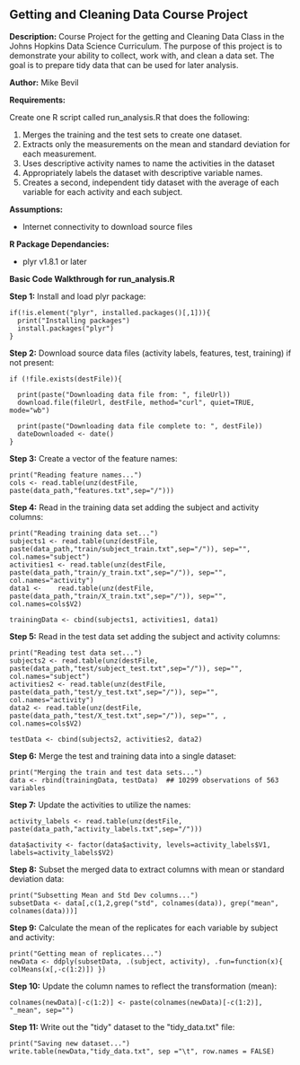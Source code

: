 Getting and Cleaning Data Course Project
----------------------------------------

**Description:** Course Project for the getting and Cleaning Data Class in the Johns Hopkins Data Science Curriculum. The purpose of this project is to demonstrate your ability to collect, work with, and clean a data set. The goal is to prepare tidy data that can be used for later analysis.

**Author:** Mike Bevil

**Requirements:** 

Create one R script called run_analysis.R that does the following: 

  1. Merges the training and the test sets to create one dataset. 
  2.  Extracts only the measurements on the mean and standard deviation for each measurement. 
  3.  Uses descriptive activity names to name the activities in the dataset 
  4.  Appropriately labels the dataset with descriptive variable names. 
  5. Creates a second, independent tidy dataset with the average of each variable for each activity and each subject.

**Assumptions:**

  * Internet connectivity to download source files

**R Package Dependancies:**
  
  * plyr v1.8.1 or later


**Basic Code Walkthrough for run_analysis.R**

  **Step 1:** Install and load plyr package:
  
    if(!is.element("plyr", installed.packages()[,1])){
      print("Installing packages")
      install.packages("plyr")
    }
  

  **Step 2:** Download source data files (activity labels, features, test, training) if not present:
  
    if (!file.exists(destFile)){
    
      print(paste("Downloading data file from: ", fileUrl))
      download.file(fileUrl, destFile, method="curl", quiet=TRUE, mode="wb")
      
      print(paste("Downloading data file complete to: ", destFile))
      dateDownloaded <- date()
    }
    
  **Step 3:** Create a vector of the feature names:
  
    print("Reading feature names...")
    cols <- read.table(unz(destFile, paste(data_path,"features.txt",sep="/")))
    
    
  **Step 4:** Read in the training data set adding the subject and activity columns:
  
    print("Reading training data set...")
    subjects1 <- read.table(unz(destFile, paste(data_path,"train/subject_train.txt",sep="/")), sep="", col.names="subject") 
    activities1 <- read.table(unz(destFile, paste(data_path,"train/y_train.txt",sep="/")), sep="", col.names="activity")
    data1 <-    read.table(unz(destFile, paste(data_path,"train/X_train.txt",sep="/")), sep="", col.names=cols$V2) 

    trainingData <- cbind(subjects1, activities1, data1)
    
    
  **Step 5:** Read in the test data set adding the subject and activity columns:
  
    print("Reading test data set...")
    subjects2 <- read.table(unz(destFile, paste(data_path,"test/subject_test.txt",sep="/")), sep="", col.names="subject")
    activities2 <- read.table(unz(destFile, paste(data_path,"test/y_test.txt",sep="/")), sep="", col.names="activity")
    data2 <- read.table(unz(destFile, paste(data_path,"test/X_test.txt",sep="/")), sep="", , col.names=cols$V2)

    testData <- cbind(subjects2, activities2, data2)
    
    
  **Step 6:** Merge the test and training data into a single dataset:
  
    print("Merging the train and test data sets...")
    data <- rbind(trainingData, testData)  ## 10299 observations of 563 variables
    
    
  **Step 7:** Update the activities to utilize the names:
  
    activity_labels <- read.table(unz(destFile, paste(data_path,"activity_labels.txt",sep="/")))
    
    data$activity <- factor(data$activity, levels=activity_labels$V1, labels=activity_labels$V2)
    
    
  **Step 8:**  Subset the merged data to extract columns with mean or standard deviation data:
  
    print("Subsetting Mean and Std Dev columns...")
    subsetData <- data[,c(1,2,grep("std", colnames(data)), grep("mean", colnames(data)))]
    
    
  **Step 9:** Calculate the mean of the replicates for each variable by subject and activity:
  
    print("Getting mean of replicates...")
    newData <- ddply(subsetData, .(subject, activity), .fun=function(x){ colMeans(x[,-c(1:2)]) })
    
    
  **Step 10:** Update the column names to reflect the transformation (mean):
  
    colnames(newData)[-c(1:2)] <- paste(colnames(newData)[-c(1:2)], "_mean", sep="")
    
  **Step 11:**  Write out the "tidy" dataset to the "tidy_data.txt" file:
  
    print("Saving new dataset...")
    write.table(newData,"tidy_data.txt", sep ="\t", row.names = FALSE)




